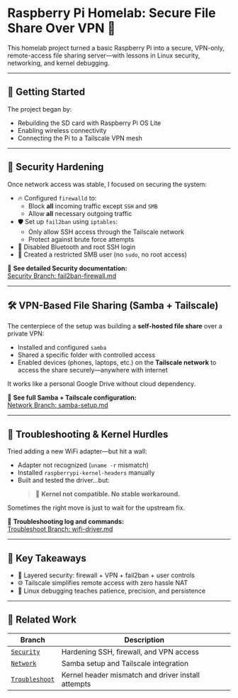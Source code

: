 # Raspberry Pi Homelab: Secure File Share Over VPN 🚀

This homelab project turned a basic Raspberry Pi into a secure, VPN-only, remote-access file sharing server—with lessons in Linux security, networking, and kernel debugging.

---

## 🏁 Getting Started

The project began by:
- Rebuilding the SD card with Raspberry Pi OS Lite
- Enabling wireless connectivity
- Connecting the Pi to a Tailscale VPN mesh

---

## 🔐 Security Hardening

Once network access was stable, I focused on securing the system:

- 🔥 Configured `firewalld` to:
  - Block **all** incoming traffic except `SSH` and `SMB`
  - Allow **all** necessary outgoing traffic
- 🛡️ Set up `fail2ban` using `iptables`:
  - Only allow SSH access through the Tailscale network
  - Protect against brute force attempts
- 📵 Disabled Bluetooth and root SSH login
- 👤 Created a restricted SMB user (no `sudo`, no root access)

🔗 **See detailed Security documentation:**  
[Security Branch: fail2ban-firewall.md](https://github.com/AJprogramming123/Raspberry_Pi/tree/Security)

---

## 🛠️ VPN-Based File Sharing (Samba + Tailscale)

The centerpiece of the setup was building a **self-hosted file share** over a private VPN:

- Installed and configured `samba`
- Shared a specific folder with controlled access
- Enabled devices (phones, laptops, etc.) on the **Tailscale network** to access the share securely—anywhere with internet

It works like a personal Google Drive without cloud dependency.

🔗 **See full Samba + Tailscale configuration:**  
[Network Branch: samba-setup.md](https://github.com/AJprogramming123/Raspberry_Pi/tree/Network)

---

## 🧪 Troubleshooting & Kernel Hurdles

Tried adding a new WiFi adapter—but hit a wall:

- Adapter not recognized (`uname -r` mismatch)
- Installed `raspberrypi-kernel-headers` manually
- Built and tested the driver...but:
  > 🧱 **Kernel not compatible. No stable workaround.**

Sometimes the right move is just to wait for the upstream fix.

🔗 **Troubleshooting log and commands:**  
[Troubleshoot Branch: wifi-driver.md](https://github.com/AJprogramming123/Raspberry_Pi/tree/Troubleshoot)

---

## 🧠 Key Takeaways

- 🔐 Layered security: firewall + VPN + fail2ban + user controls
- 🌐 Tailscale simplifies remote access with zero hassle NAT
- 🐧 Linux debugging teaches patience, precision, and persistence

---

## 📂 Related Work

| Branch | Description |
|--------|-------------|
| [`Security`](https://github.com/AJprogramming123/Raspberry_Pi/tree/Security) | Hardening SSH, firewall, and VPN access |
| [`Network`](https://github.com/AJprogramming123/Raspberry_Pi/tree/Network) | Samba setup and Tailscale integration |
| [`Troubleshoot`](https://github.com/AJprogramming123/Raspberry_Pi/tree/Troubleshoot) | Kernel header mismatch and driver install attempts |

